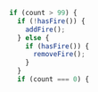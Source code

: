 ---
---
```javascript
if (count > 99) {
  if (!hasFire()) {
    addFire();
  } else {
    if (hasFire()) {
      removeFire();
    }
  }
  if (count === 0) {











```

